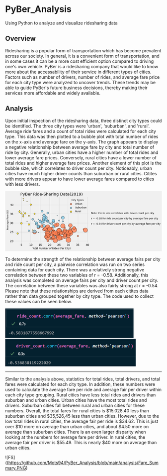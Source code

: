 # PyBer_Analysis
Using Python to analyze and visualize ridesharing data

## Overview
Ridesharing is a popular form of transportation which has become prevalent across our society.  In general, it is a convenient form of transportation, and in some cases it can be a more cost efficient option compared to driving one's own vehicle.  PyBer is a ridesharing company that would like to know more about the accessability of their service in different types of cities.  Factors such as number of drivers, number of rides, and average fare price for each city type were analyzed to uncover trends.  These trends may be able to guide PyBer's future business decisions, thereby making their services more affordable and widely available.

## Analysis
Upon initial inspection of the ridesharing data, three distinct city types could be identified.  The three city types were 'urban', 'suburban', and 'rural'.  Average ride fares and a count of total rides were calculated for each city type.  This data was then plotted to a bubble plot with total number of rides on the x-axis and average fare on the y-axis.  The graph appears to display a negative relationship between average fare by city and total number of ride by city.  Generally, urban cities have a higher number of total rides and lower average fare prices.  Conversely, rural cities have a lower number of total rides and higher average fare prices.  Another element of this plot is the bubble size, which correlates to driver count per city.  Noticeably, urban cities have much higher driver counts than suburban or rural cities.  Citites with more drivers appear to have lower average fares compared to cities with less drivers.  

![Fig1](https://github.com/Mots94/PyBer_Analysis/blob/main/analysis/Fig1.png)

To determine the strength of the relationship between average fairs per city and ride count per city, a pairwise correlation was run on two series containing data for each city.  There was a relatively strong negative correlation between these two variables of r = -0.58.  Additionally, this analysis was completed on average fairs per city and driver count per city.  The correlation between these variables was also fairly strong at r = -0.54.  Please note that these relationships are derived from each citites data rather than data grouped together by city type.  The code used to collect these values can be seen below.

![RFC](https://github.com/Mots94/PyBer_Analysis/blob/main/analysis/rides_fare_corr.PNG) 
![DFC](https://github.com/Mots94/PyBer_Analysis/blob/main/analysis/driver_fare_corr.PNG)

---
Similar to the analysis above, statistics for total rides, total drivers, and total fares were calculated for each city type.  In addition, these numbers were used to calculate the average fare per ride and average fair per driver within each city type grouping.  Rural cities have less total rides and drivers than suburban and urban cities.  Urban cities have the most total rides and drivers.  Suburban cities fall between rural and urban cities for these numbers.  Overall, the total fares for rural cities is $15.028.40 less than suburban cities and $35,526,45 less than urban cities.  However, due to the low total rides in rural cities, the average fair per ride is $34.62.  This is just over $10 more on average than urban cities, and about $4.50 more on average than suburban cities.  There is an even larger disparity when looking at the numbers for average fare per driver.  In rural cities, the average fair per driver is $55.49.  This is nearly $40 more on average than urban cities.

![FS]((https://github.com/Mots94/PyBer_Analysis/blob/main/analysis/Fare_Summary.PNG)
